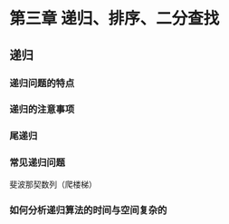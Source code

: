 # 第三章 递归、排序、二分查找

## 递归

### 递归问题的特点

### 递归的注意事项

### 尾递归

### 常见递归问题

斐波那契数列（爬楼梯）

### 如何分析递归算法的时间与空间复杂的

<!-- https://github.com/youngyangyang04/leetcode-master/blob/master/problems/%E5%89%8D%E5%BA%8F/%E9%80%92%E5%BD%92%E7%AE%97%E6%B3%95%E7%9A%84%E6%97%B6%E9%97%B4%E4%B8%8E%E7%A9%BA%E9%97%B4%E5%A4%8D%E6%9D%82%E5%BA%A6%E5%88%86%E6%9E%90.md -->
